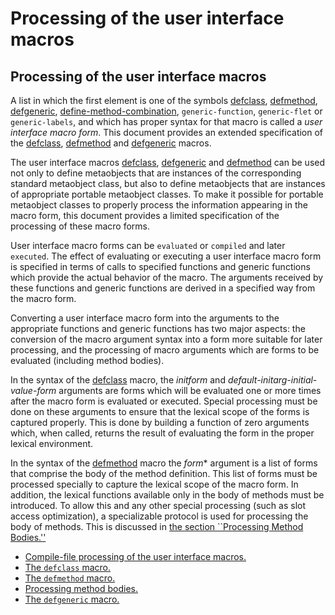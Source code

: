 Processing of the user interface macros
=======================================

Processing of the user interface macros
---------------------------------------

A list in which the first element is one of the symbols [defclass](http://www.lispworks.com/documentation/HyperSpec/Body/m_defcla.htm#defclass), [defmethod](http://www.lispworks.com/documentation/HyperSpec/Body/m_defmet.htm#defmethod), [defgeneric](http://www.lispworks.com/documentation/HyperSpec/Body/m_defgen.htm#defgeneric), [define-method-combination](http://www.lispworks.com/documentation/HyperSpec/Body/m_defi_4.htm#define-method-combination), `generic-function`, `generic-flet` or `generic-labels`, and which has proper syntax for that macro is called a *user interface macro form*. This document provides an extended specification of the [defclass](http://www.lispworks.com/documentation/HyperSpec/Body/m_defcla.htm#defclass), [defmethod](http://www.lispworks.com/documentation/HyperSpec/Body/m_defmet.htm#defmethod) and [defgeneric](http://www.lispworks.com/documentation/HyperSpec/Body/m_defgen.htm#defgeneric) macros.

The user interface macros [defclass](http://www.lispworks.com/documentation/HyperSpec/Body/m_defcla.htm#defclass), [defgeneric](http://www.lispworks.com/documentation/HyperSpec/Body/m_defgen.htm#defgeneric) and [defmethod](http://www.lispworks.com/documentation/HyperSpec/Body/m_defmet.htm#defmethod) can be used not only to define metaobjects that are instances of the corresponding standard metaobject class, but also to define metaobjects that are instances of appropriate portable metaobject classes. To make it possible for portable metaobject classes to properly process the information appearing in the macro form, this document provides a limited specification of the processing of these macro forms.

User interface macro forms can be `evaluated` or `compiled` and later `executed`. The effect of evaluating or executing a user interface macro form is specified in terms of calls to specified functions and generic functions which provide the actual behavior of the macro. The arguments received by these functions and generic functions are derived in a specified way from the macro form.

Converting a user interface macro form into the arguments to the appropriate functions and generic functions has two major aspects: the conversion of the macro argument syntax into a form more suitable for later processing, and the processing of macro arguments which are forms to be evaluated (including method bodies).

In the syntax of the [defclass](http://www.lispworks.com/documentation/HyperSpec/Body/m_defcla.htm#defclass) macro, the *initform* and *default-initarg-initial-value-form* arguments are forms which will be evaluated one or more times after the macro form is evaluated or executed. Special processing must be done on these arguments to ensure that the lexical scope of the forms is captured properly. This is done by building a function of zero arguments which, when called, returns the result of evaluating the form in the proper lexical environment.

In the syntax of the [defmethod](http://www.lispworks.com/documentation/HyperSpec/Body/m_defmet.htm#defmethod) macro the *form** argument is a list of forms that comprise the body of the method definition. This list of forms must be processed specially to capture the lexical scope of the macro form. In addition, the lexical functions available only in the body of methods must be introduced. To allow this and any other special processing (such as slot access optimization), a specializable protocol is used for processing the body of methods. This is discussed in [the section ``Processing Method Bodies.''](processing-method-bodies.md)

-   [Compile-file processing of the user interface macros.](compile-file-processing-of-the-user-interface-macros.md)
-   [The `defclass` macro.](the-defclass-macro.md)
-   [The `defmethod` macro.](the-defmethod-macro.md)
-   [Processing method bodies.](processing-method-bodies.md)
-   [The `defgeneric` macro.](the-defgeneric-macro.md)

